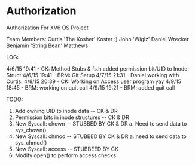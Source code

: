 # Authorization
Authorization For XV6 OS Project

Team Members:
Curtis 'The Kosher' Koster :)
John 'Wiglz'
Daniel Wrecker
Benjamin 'String Bean' Matthews


LOG:

4/6/15 19:41 - CK: Method Stubs & fs.h added permission bit/UID to Inode Struct
4/6/15 19:41 - BRM: Git Setup
4/7/15 21:31 - Daniel working with Curtis.
4/8/15 20:39 - CK: Working on Access user program yay
4/9/15 18:45 - BRM: working on quit call
4/9/15 19:21 - BRM: added quit call

TODO:
1) Add owning UID to inode data -- CK & DR
2) Permission bits in inode structures -- CK & DR
3) New Syscall: chown -- STUBBED BY CK & DR
	a. Need to send data to sys_chown()
4) New Syscall: chmod -- STUBBED BY CK & DR
	a. need to send data to sys_chmod()
5) New Syscall: access -- STUBBEED BY CK
6) Modify open() to perform access checks


